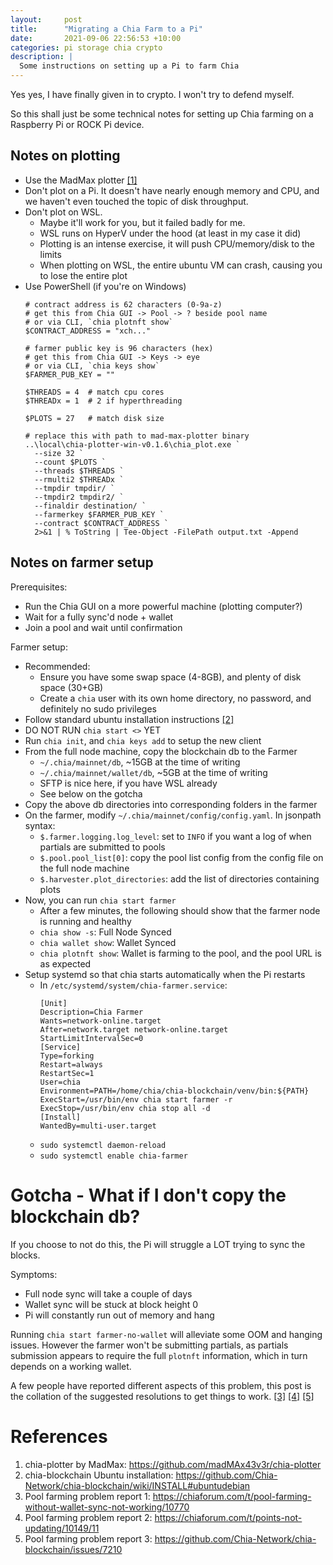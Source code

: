 ```yaml
---
layout:     post
title:      "Migrating a Chia Farm to a Pi"
date:       2021-09-06 22:56:53 +10:00
categories: pi storage chia crypto
description: |
  Some instructions on setting up a Pi to farm Chia
---
```


Yes yes, I have finally given in to crypto. I won't try to defend myself.

So this shall just be some technical notes for setting up Chia
farming on a Raspberry Pi or ROCK Pi device.

## Notes on plotting

- Use the MadMax plotter [[1]](#ref-chia-plotter-by-madmax)
- Don't plot on a Pi. It doesn't have nearly enough memory and CPU, and we haven't
  even touched the topic of disk throughput.
- Don't plot on WSL.
  - Maybe it'll work for you, but it failed badly for me.
  - WSL runs on HyperV under the hood (at least in my case it did)
  - Plotting is an intense exercise, it will push CPU/memory/disk to the limits
  - When plotting on WSL, the entire ubuntu VM can crash, causing you to lose the entire plot
- Use PowerShell (if you're on Windows)
  ```
  # contract address is 62 characters (0-9a-z)
  # get this from Chia GUI -> Pool -> ? beside pool name
  # or via CLI, `chia plotnft show`
  $CONTRACT_ADDRESS = "xch..."

  # farmer public key is 96 characters (hex)
  # get this from Chia GUI -> Keys -> eye
  # or via CLI, `chia keys show`
  $FARMER_PUB_KEY = ""

  $THREADS = 4  # match cpu cores
  $THREADx = 1  # 2 if hyperthreading

  $PLOTS = 27   # match disk size

  # replace this with path to mad-max-plotter binary
  ..\local\chia-plotter-win-v0.1.6\chia_plot.exe `
    --size 32 `
    --count $PLOTS `
    --threads $THREADS `
    --rmulti2 $THREADx `
    --tmpdir tmpdir/ `
    --tmpdir2 tmpdir2/ `
    --finaldir destination/ `
    --farmerkey $FARMER_PUB_KEY `
    --contract $CONTRACT_ADDRESS `
    2>&1 | % ToString | Tee-Object -FilePath output.txt -Append
  ```

## Notes on farmer setup

Prerequisites:
- Run the Chia GUI on a more powerful machine (plotting computer?)
- Wait for a fully sync'd node + wallet
- Join a pool and wait until confirmation

Farmer setup:
- Recommended:
  - Ensure you have some swap space (4-8GB), and plenty of disk space (30+GB)
  - Create a `chia` user with its own home directory, no password, and definitely no sudo privileges
- Follow standard ubuntu installation instructions [[2]](#ref-chia-blockchain-ubuntu-installation)
- DO NOT RUN `chia start <>` YET
- Run `chia init`, and `chia keys add` to setup the new client
- From the full node machine, copy the blockchain db to the Farmer
  - `~/.chia/mainnet/db`, ~15GB at the time of writing
  - `~/.chia/mainnet/wallet/db`, ~5GB at the time of writing
  - SFTP is nice here, if you have WSL already
  - See below on the gotcha
- Copy the above db directories into corresponding folders in the farmer
- On the farmer, modify `~/.chia/mainnet/config/config.yaml`. In jsonpath syntax:
  - `$.farmer.logging.log_level`: set to `INFO` if you want a log of when partials are submitted to pools
  - `$.pool.pool_list[0]`: copy the pool list config from the config file on the full node machine
  - `$.harvester.plot_directories`: add the list of directories containing plots
- Now, you can run `chia start farmer`
  - After a few minutes, the following should show that the farmer node is running and healthy
  - `chia show -s`: Full Node Synced
  - `chia wallet show`: Wallet Synced
  - `chia plotnft show`: Wallet is farming to the pool, and the pool URL is as expected
- Setup systemd so that chia starts automatically when the Pi restarts
  - In `/etc/systemd/system/chia-farmer.service`:
    ```
    [Unit]
    Description=Chia Farmer
    Wants=network-online.target
    After=network.target network-online.target
    StartLimitIntervalSec=0
    [Service]
    Type=forking
    Restart=always
    RestartSec=1
    User=chia
    Environment=PATH=/home/chia/chia-blockchain/venv/bin:${PATH}
    ExecStart=/usr/bin/env chia start farmer -r
    ExecStop=/usr/bin/env chia stop all -d
    [Install]
    WantedBy=multi-user.target
    ```
  - `sudo systemctl daemon-reload`
  - `sudo systemctl enable chia-farmer`


# Gotcha - What if I don't copy the blockchain db?

If you choose to not do this, the Pi will struggle a LOT trying to sync the blocks.

Symptoms:
- Full node sync will take a couple of days
- Wallet sync will be stuck at block height 0
- Pi will constantly run out of memory and hang

Running `chia start farmer-no-wallet` will alleviate some OOM and hanging issues.
However the farmer won't be submitting partials, as partials submission appears
to require the full `plotnft` information, which in turn depends on a working wallet.

A few people have reported different aspects of this problem, this post is the collation of the
suggested resolutions to get things to work. [[3]](#ref-pool-farming-problem-report-1) [[4]](#ref-pool-farming-problem-report-2) [[5]](#ref-pool-farming-problem-report-3)

# References

1. chia-plotter by MadMax: <a name="ref-chia-plotter-by-madmax" href="https://github.com/madMAx43v3r/chia-plotter">https://github.com/madMAx43v3r/chia-plotter</a>
1. chia-blockchain Ubuntu installation: <a name="ref-chia-blockchain-ubuntu-installation" href="https://github.com/Chia-Network/chia-blockchain/wiki/INSTALL#ubuntudebian">https://github.com/Chia-Network/chia-blockchain/wiki/INSTALL#ubuntudebian</a>
1. Pool farming problem report 1: <a name="ref-pool-farming-problem-report-1" href="https://chiaforum.com/t/pool-farming-without-wallet-sync-not-working/10770">https://chiaforum.com/t/pool-farming-without-wallet-sync-not-working/10770</a>
1. Pool farming problem report 2: <a name="ref-pool-farming-problem-report-2" href="https://chiaforum.com/t/points-not-updating/10149/11">https://chiaforum.com/t/points-not-updating/10149/11</a>
1. Pool farming problem report 3: <a name="ref-pool-farming-problem-report-3" href="https://github.com/Chia-Network/chia-blockchain/issues/7210">https://github.com/Chia-Network/chia-blockchain/issues/7210</a>
